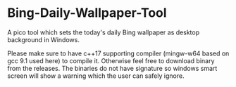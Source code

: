 # Bing-Daily-Wallpaper-Tool
A pico tool which sets the today's daily Bing wallpaper as desktop background in Windows.  
  
Please make sure to have c++17 supporting compiler (mingw-w64 based on gcc 9.1 used here) to compile it. Otherwise feel free to download binary from the releases. The binaries do not have signature so windows smart screen will show a warning which the user can safely ignore.
